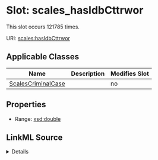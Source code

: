 

# Slot: scales_hasIdbCttrwor




This slot occurs 121785 times.


URI: [scales:hasIdbCttrwor](http://schemas.scales-okn.org/rdf/scales#hasIdbCttrwor)



<!-- no inheritance hierarchy -->





## Applicable Classes

| Name | Description | Modifies Slot |
| --- | --- | --- |
| [ScalesCriminalCase](../classes/ScalesCriminalCase.md) |  |  no  |







## Properties

* Range: [xsd:double](http://www.w3.org/2001/XMLSchema#double)







## LinkML Source

<details>

```yaml
name: scales_hasIdbCttrwor
from_schema: okns:scales-kg
rank: 1000
slot_uri: scales:hasIdbCttrwor
alias: scales_hasIdbCttrwor
domain_of:
- scales_CriminalCase
range: double

```
</details>
